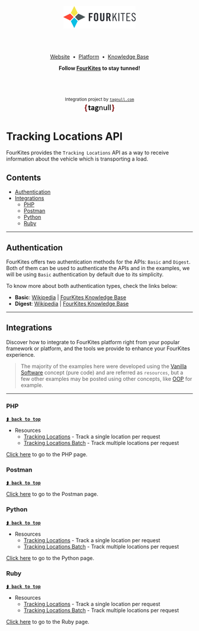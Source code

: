 <div align="center">
	<img src="./assets/images/logos/fourkites.png?2cb35fd53dc47d5d8e5d5a1a8289c1eb010be8dc" alt="FourKites">
	<br>
	<br>
    <br>
    <br>
    <p>
        <a href="https://www.fourkites.com" target="_blank">Website</a>&nbsp;&nbsp;&bull;&nbsp;
        <a href="https://app.fourkites.com" target="_blank">Platform</a>&nbsp;&nbsp;&bull;&nbsp;
        <a href="https://support.fourkites.com/hc/en-us" target="_blank">Knowledge Base</a>
    </p>
    <p>
        <b>Follow <a href="https://twitter.com/FourKites" target="_blank">FourKites</a> to stay tunned!</b>
    </p>
	<br>
	<br>
	<p>
        <sub>Integration project by <a href="https://tagnull.com" target="_blank"><code>tagnull.com</code></a></sub>
        <br>
        <a href="https://tagnull.com" target="_blank">
            <img src="./assets/images/logos/tagnull.png?9094935c2fdc3f852ce367c5ef995ee18cec2d93" width="80" alt="Tagnull">
        </a>
	</p>
</div>

# Tracking Locations API
FourKites provides the `Tracking Locations` API as a way to receive information about the vehicle which is transporting a load.

## Contents
- [Authentication](#authentication)
- [Integrations](#integrations)
	- [PHP](#php)
	- [Postman](#postman)
    - [Python](#python)
    - [Ruby](#ruby)

---

## Authentication
FourKites offers two authentication methods for the APIs: `Basic` and `Digest`.
Both of them can be used to authenticate the APIs and in the examples, we will be using `Basic` authentication by default due to its simplicity.

To know more about both authentication types, check the links below:
 - **Basic**: [Wikipedia](https://en.wikipedia.org/wiki/Basic_access_authentication "Basic access authentication - Wikipedia") | [FourKites Knowledge Base](https://support.fourkites.com/hc/en-us/articles/115007778968-HTTP-Basic-Authentication "HTTP Basic Authentication")
 - **Digest**: [Wikipedia](https://en.wikipedia.org/wiki/Digest_access_authentication "Digest access authentication - Wikipedia") | [FourKites Knowledge Base](https://support.fourkites.com/hc/en-us/articles/115007621867-Nonce-Authentication "Nonce Authentication")

---

## Integrations
Discover how to integrate to FourKites platform right from your popular framework or platform, and the tools we provide to enhance your FourKites experience.

> The majority of the examples here were developed using the [Vanilla Software](https://en.wikipedia.org/wiki/Vanilla_software "Vanilla software - Wikipedia") concept (pure code) and are referred as `resources`, but a few other examples may be posted using other concepts, like [OOP](https://en.wikipedia.org/wiki/Object-oriented_programming "Object-oriented programming - Wikipedia") for example.

---

### PHP
**[` ⮭ back to top `](#)**

* Resources
    * [Tracking Locations](./PHP#Tracking-Locations) - Track a single location per request
    * [Tracking Locations Batch](./PHP#Tracking-Locations-Batch) - Track multiple locations per request

[Click here](./PHP) to go to the PHP page.

### Postman
**[` ⮭ back to top `](#)**

[Click here](./Postman) to go to the Postman page.

### Python
**[` ⮭ back to top `](#)**

* Resources
    * [Tracking Locations](./Python#Tracking-Locations) - Track a single location per request
    * [Tracking Locations Batch](./Python#Tracking-Locations-Batch) - Track multiple locations per request

[Click here](./Python) to go to the Python page.

### Ruby
**[` ⮭ back to top `](#)**

* Resources
    * [Tracking Locations](./Ruby#Tracking-Locations) - Track a single location per request
    * [Tracking Locations Batch](./Ruby#Tracking-Locations-Batch) - Track multiple locations per request

[Click here](./Ruby) to go to the Ruby page.